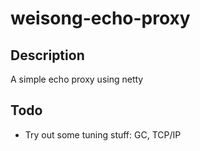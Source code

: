 # weisong-echo-proxy

## Description

A simple echo proxy using netty

## Todo

 - Try out some tuning stuff: GC, TCP/IP


